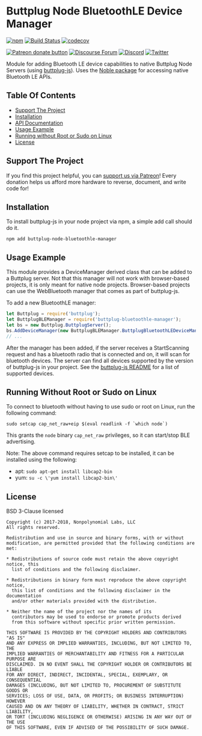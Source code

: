 # Buttplug Node BluetoothLE Device Manager

[![npm](https://img.shields.io/npm/v/buttplug-node-bluetoothle-manager.svg)](https://npmjs.com/package/buttplug-node-bluetoothle-manager)
[![Build Status](https://dev.azure.com/nplabs/buttplug/_apis/build/status/buttplugio.buttplug-js?branchName=master)](https://dev.azure.com/nplabs/buttplug/_build/latest?definitionId=3&branchName=master)
[![codecov](https://codecov.io/gh/buttplugio/buttplug-js/branch/master/graph/badge.svg)](https://codecov.io/gh/buttplugio/buttplug-js) 

[![Patreon donate button](https://img.shields.io/badge/patreon-donate-yellow.svg)](https://www.patreon.com/qdot)
[![Discourse Forum](https://img.shields.io/badge/discourse-forum-blue.svg)](https://metafetish.club)
[![Discord](https://img.shields.io/discord/353303527587708932.svg?logo=discord)](https://discord.buttplug.io)
[![Twitter](https://img.shields.io/twitter/follow/buttplugio.svg?style=social&logo=twitter)](https://twitter.com/buttplugio)

Module for adding Bluetooth LE device capabilities to native Buttplug
Node Servers (using
[buttplug-js](https://github.com/buttplugio/buttplug-js)). Uses the
[Noble package](https://github.com/sandeepmistry/noble) for accessing
native Bluetooth LE APIs.

## Table Of Contents

- [Support The Project](#support-the-project)
- [Installation](#installation)
- [API Documentation](#api-documentation)
- [Usage Example](#usage-example)
- [Running without Root or Sudo on Linux](#running-without-root-or-sudo-on-linux)
- [License](#license)

## Support The Project

If you find this project helpful, you can [support us via
Patreon](http://patreon.com/qdot)! Every donation helps us afford more
hardware to reverse, document, and write code for!

## Installation

To install buttplug-js in your node project via npm, a simple add call
should do it.

```
npm add buttplug-node-bluetoothle-manager
```

## Usage Example

This module provides a DeviceManager derived class that can be added
to a Buttplug server. Not that this manager will not work with
browser-based projects, it is only meant for native node projects.
Browser-based projects can use the WebBluetooth manager that comes
as part of buttplug-js.

To add a new BluetoothLE manager:

```javascript
let Buttplug = require('buttplug');
let ButtplugBLEManager = require('buttplug-bluetoothle-manager');
let bs = new Buttplug.ButtplugServer();
bs.AddDeviceManager(new ButtplugBLEManager.ButtplugBluetoothLEDeviceManager());
// ...
```

After the manager has been added, if the server receives a
StartScanning request and has a bluetooth radio that is connected and
on, it will scan for bluetooth devices. The server can find all
devices supported by the version of buttplug-js in your project. See
the [buttplug-js
README](https://github.com/buttplugio/buttplug-js#readme) for a list
of supported devices.

## Running Without Root or Sudo on Linux

To connect to bluetooth without having to use sudo or root on Linux,
run the following command:

```
sudo setcap cap_net_raw+eip $(eval readlink -f `which node`)
```

This grants the `node` binary `cap_net_raw` privileges, so it can
start/stop BLE advertising.

Note: The above command requires setcap to be installed, it can be
installed using the following:

* apt: `sudo apt-get install libcap2-bin`
* yum: `su -c \'yum install libcap2-bin\'`

## License

BSD 3-Clause licensed

    Copyright (c) 2017-2018, Nonpolynomial Labs, LLC
    All rights reserved.
    
    Redistribution and use in source and binary forms, with or without
    modification, are permitted provided that the following conditions are met:
    
    * Redistributions of source code must retain the above copyright notice, this
      list of conditions and the following disclaimer.
    
    * Redistributions in binary form must reproduce the above copyright notice,
      this list of conditions and the following disclaimer in the documentation
      and/or other materials provided with the distribution.
    
    * Neither the name of the project nor the names of its
      contributors may be used to endorse or promote products derived
      from this software without specific prior written permission.
    
    THIS SOFTWARE IS PROVIDED BY THE COPYRIGHT HOLDERS AND CONTRIBUTORS "AS IS"
    AND ANY EXPRESS OR IMPLIED WARRANTIES, INCLUDING, BUT NOT LIMITED TO, THE
    IMPLIED WARRANTIES OF MERCHANTABILITY AND FITNESS FOR A PARTICULAR PURPOSE ARE
    DISCLAIMED. IN NO EVENT SHALL THE COPYRIGHT HOLDER OR CONTRIBUTORS BE LIABLE
    FOR ANY DIRECT, INDIRECT, INCIDENTAL, SPECIAL, EXEMPLARY, OR CONSEQUENTIAL
    DAMAGES (INCLUDING, BUT NOT LIMITED TO, PROCUREMENT OF SUBSTITUTE GOODS OR
    SERVICES; LOSS OF USE, DATA, OR PROFITS; OR BUSINESS INTERRUPTION) HOWEVER
    CAUSED AND ON ANY THEORY OF LIABILITY, WHETHER IN CONTRACT, STRICT LIABILITY,
    OR TORT (INCLUDING NEGLIGENCE OR OTHERWISE) ARISING IN ANY WAY OUT OF THE USE
    OF THIS SOFTWARE, EVEN IF ADVISED OF THE POSSIBILITY OF SUCH DAMAGE.
